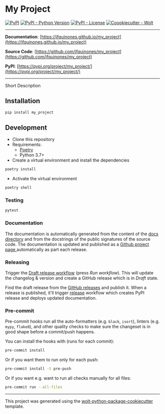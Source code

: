 # My Project

[![PyPI](https://img.shields.io/pypi/v/my_project?style=flat-square)](https://pypi.python.org/pypi/my_project/)
[![PyPI - Python Version](https://img.shields.io/pypi/pyversions/my_project?style=flat-square)](https://pypi.python.org/pypi/my_project/)
[![PyPI - License](https://img.shields.io/pypi/l/my_project?style=flat-square)](https://pypi.python.org/pypi/my_project/)
[![Coookiecutter - Wolt](https://img.shields.io/badge/cookiecutter-Wolt-00c2e8?style=flat-square&logo=cookiecutter&logoColor=D4AA00&link=https://github.com/woltapp/wolt-python-package-cookiecutter)](https://github.com/woltapp/wolt-python-package-cookiecutter)


---

**Documentation**: [https://jfquinones.github.io/my_project](https://jfquinones.github.io/my_project)

**Source Code**: [https://github.com/jfquinones/my_project](https://github.com/jfquinones/my_project)

**PyPI**: [https://pypi.org/project/my_project/](https://pypi.org/project/my_project/)

---

Short Description

## Installation

```sh
pip install my_project
```

## Development

* Clone this repository
* Requirements:
  * [Poetry](https://python-poetry.org/)
  * Python 3.7+
* Create a virtual environment and install the dependencies

```sh
poetry install
```

* Activate the virtual environment

```sh
poetry shell
```

### Testing

```sh
pytest
```

### Documentation

The documentation is automatically generated from the content of the [docs directory](./docs) and from the docstrings
 of the public signatures of the source code. The documentation is updated and published as a [Github project page
 ](https://pages.github.com/) automatically as part each release.

### Releasing

Trigger the [Draft release workflow](https://github.com/jfquinones/my_project/actions/workflows/draft_release.yml)
(press _Run workflow_). This will update the changelog & version and create a GitHub release which is in _Draft_ state.

Find the draft release from the
[GitHub releases](https://github.com/jfquinones/my_project/releases) and publish it. When
 a release is published, it'll trigger [release](https://github.com/jfquinones/my_project/blob/master/.github/workflows/release.yml) workflow which creates PyPI
 release and deploys updated documentation.

### Pre-commit

Pre-commit hooks run all the auto-formatters (e.g. `black`, `isort`), linters (e.g. `mypy`, `flake8`), and other quality
 checks to make sure the changeset is in good shape before a commit/push happens.

You can install the hooks with (runs for each commit):

```sh
pre-commit install
```

Or if you want them to run only for each push:

```sh
pre-commit install -t pre-push
```

Or if you want e.g. want to run all checks manually for all files:

```sh
pre-commit run --all-files
```

---

This project was generated using the [wolt-python-package-cookiecutter](https://github.com/woltapp/wolt-python-package-cookiecutter) template.
